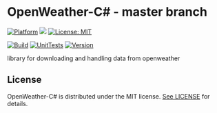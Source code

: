 # OpenWeather-C# - master branch

[![Platform](https://img.shields.io/badge/platform-Windows10-blue.svg)](https://de.wikipedia.org/wiki/Microsoft_Windows_10)
<a target="_blank" href="https://www.paypal.me/GuepardoApps" title="Donate using PayPal"><img src="https://img.shields.io/badge/paypal-donate-blue.svg" /></a>
[![License: MIT](https://img.shields.io/badge/License-MIT-blue.svg)](https://opensource.org/licenses/MIT)

[![Build](https://img.shields.io/badge/build-passing-green.svg)](https://github.com/OpenWeatherLib/OpenWeather-CSharp/tree/master/)
[![UnitTests](https://img.shields.io/badge/UnitTests-passing-green.svg)](https://github.com/OpenWeatherLib/OpenWeather-CSharp/tree/master/)
[![Version](https://img.shields.io/badge/version-v1.0.0.180929-green.svg)](https://github.com/OpenWeatherLib/OpenWeather-CSharp/tree/master/)

library for downloading and handling data from openweather

## License

OpenWeather-C# is distributed under the MIT license. [See LICENSE](https://github.com/OpenWeatherLib/OpenWeather-CSharp/blob/develop/LICENSE.md) for details.
